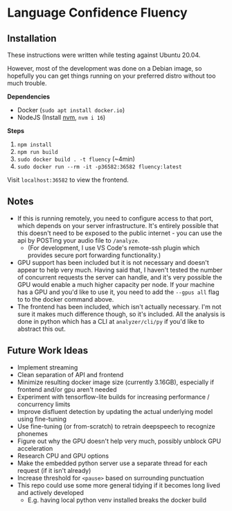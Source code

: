 # Language Confidence Fluency

## Installation

These instructions were written while testing against Ubuntu 20.04.

However, most of the development was done on a Debian image, so hopefully you can get things running
on your preferred distro without too much trouble.

**Dependencies**
- Docker (`sudo apt install docker.io`)
- NodeJS (Install [nvm](https://github.com/nvm-sh/nvm), `nvm i 16`)

**Steps**
1. `npm install`
2. `npm run build`
3. `sudo docker build . -t fluency` (~4min)
4. `sudo docker run --rm -it -p36582:36582 fluency:latest`

Visit `localhost:36582` to view the frontend.

## Notes

- If this is running remotely, you need to configure access to that port, which depends on your
server infrastructure. It's entirely possible that this doesn't need to be exposed to the public
internet - you can use the api by POSTing your audio file to `/analyze`.
  - (For development, I use VS Code's remote-ssh plugin which provides secure port forwarding
    functionality.)
- GPU support has been included but it is not necessary and doesn't appear to help very much. Having
said that, I haven't tested the number of concurrent requests the server can handle, and it's very
possible the GPU would enable a much higher capacity per node. If your machine has a GPU and you'd
like to use it, you need to add the `--gpus all` flag to to the docker command above.
- The frontend has been included, which isn't actually necessary. I'm not sure it makes much
difference though, so it's included. All the analysis is done in python which has a CLI at
`analyzer/cli/py` if you'd like to abstract this out.

## Future Work Ideas

- Implement streaming
- Clean separation of API and frontend
- Minimize resulting docker image size (currently 3.16GB), especially if frontend and/or gpu aren't
needed
- Experiment with tensorflow-lite builds for increasing performance / concurrency limits
- Improve disfluent detection by updating the actual underlying model using fine-tuning
- Use fine-tuning (or from-scratch) to retrain deepspeech to recognize phonemes
- Figure out why the GPU doesn't help very much, possibly unblock GPU acceleration
- Research CPU and GPU options
- Make the embedded python server use a separate thread for each request (if it isn't already)
- Increase threshold for `<pause>` based on surrounding punctuation
- This repo could use some more general tidying if it becomes long lived and actively developed
  - E.g. having local python venv installed breaks the docker build

